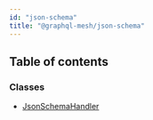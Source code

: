 ```yaml
---
id: "json-schema"
title: "@graphql-mesh/json-schema"
---
```


## Table of contents

### Classes

- [JsonSchemaHandler](/docs/api/classes/handlers_json_schema_src.JsonSchemaHandler)
